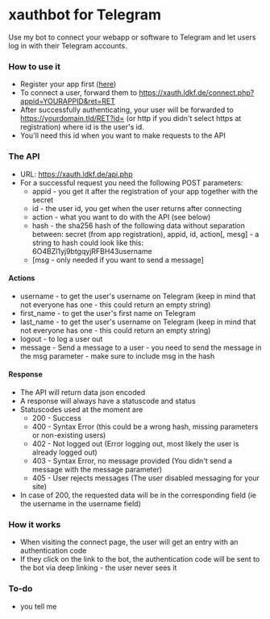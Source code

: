 # xauthbot for Telegram

Use my bot to connect your webapp or software to Telegram and let users log in with their Telegram accounts.

### How to use it
 * Register your app first ([here](https://xauth.ldkf.de/registerapp.php))
 * To connect a user, forward them to https://xauth.ldkf.de/connect.php?appid=YOURAPPID&ret=RET
 * After successfully authenticating, your user will be forwarded to https://yourdomain.tld/RET?id= (or http if you didn't select https at registration) where id is the user's id.
 * You'll need this id when you want to make requests to the API

### The API

 * URL: https://xauth.ldkf.de/api.php
 * For a successful request you need the following POST parameters:
    * appid - you get it after the registration of your app together with the secret
    * id - the user id, you get when the user returns after connecting
    * action - what you want to do with the API (see below)
    * hash - the sha256 hash of the following data without separation between: secret (from app registration), appid, id, action[, mesg] - a string to hash could look like this: 6O4BZl1yj9btgqyjRFBH43username
    * [msg - only needed if you want to send a message]

#### Actions

* username - to get the user's username on Telegram (keep in mind that not everyone has one - this could return an empty string)
* first_name - to get the user's first name on Telegram
* last_name - to get the user's username on Telegram (keep in mind that not everyone has one - this could return an empty string)
* logout - to log a user out
* message - Send a message to a user - you need to send the message in the msg parameter - make sure to include msg in the hash

#### Response

* The API will return data json encoded
* A response will always have a statuscode and status
* Statuscodes used at the moment are
    * 200 - Success
    * 400 - Syntax Error (this could be a wrong hash, missing parameters or non-existing users)
    * 402 - Not logged out (Error logging out, most likely the user is already logged out)
    * 403 - Syntax Error, no message provided (You didn't send a message with the message parameter)
    * 405 - User rejects messages (The user disabled messaging for your site)
* In case of 200, the requested data will be in the corresponding field (ie the username in the username field)

### How it works

* When visiting the connect page, the user will get an entry with an authentication code
* If they click on the link to the bot, the authentication code will be sent to the bot via deep linking - the user never sees it


### To-do
* you tell me
